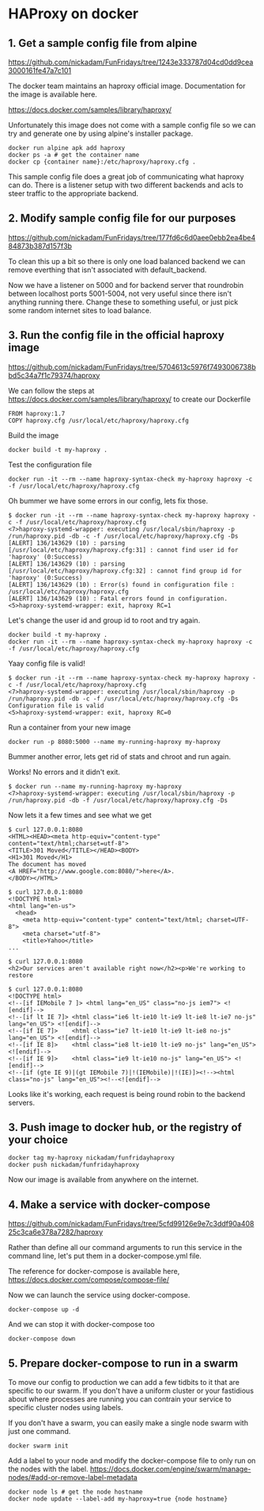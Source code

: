 # HAProxy on docker

## 1. Get a sample config file from alpine

https://github.com/nickadam/FunFridays/tree/1243e333787d04cd0dd9cea3000161fe47a7c101

The docker team maintains an haproxy official image. Documentation for the image is available here.

https://docs.docker.com/samples/library/haproxy/

Unfortunately this image does not come with a sample config file so we can try and generate one by using alpine's installer package.

```
docker run alpine apk add haproxy
docker ps -a # get the container name
docker cp {container name}:/etc/haproxy/haproxy.cfg .
```

This sample config file does a great job of communicating what haproxy can do. There is a listener setup with two different backends and acls to steer traffic to the appropriate backend.

## 2. Modify sample config file for our purposes

https://github.com/nickadam/FunFridays/tree/177fd6c6d0aee0ebb2ea4be484873b387d157f3b

To clean this up a bit so there is only one load balanced backend we can remove everthing that isn't associated with default_backend.

Now we have a listener on 5000 and for backend server that roundrobin between localhost ports 5001-5004, not very useful since there isn't anything running there. Change these to something useful, or just pick some random internet sites to load balance.

## 3. Run the config file in the official haproxy image

https://github.com/nickadam/FunFridays/tree/5704613c5976f7493006738bbd5c34a7f1c79374/haproxy

We can follow the steps at https://docs.docker.com/samples/library/haproxy/ to create our Dockerfile

```
FROM haproxy:1.7
COPY haproxy.cfg /usr/local/etc/haproxy/haproxy.cfg
```

Build the image

```
docker build -t my-haproxy .
```

Test the configuration file

```
docker run -it --rm --name haproxy-syntax-check my-haproxy haproxy -c -f /usr/local/etc/haproxy/haproxy.cfg
```

Oh bummer we have some errors in our config, lets fix those.

```
$ docker run -it --rm --name haproxy-syntax-check my-haproxy haproxy -c -f /usr/local/etc/haproxy/haproxy.cfg
<7>haproxy-systemd-wrapper: executing /usr/local/sbin/haproxy -p /run/haproxy.pid -db -c -f /usr/local/etc/haproxy/haproxy.cfg -Ds
[ALERT] 136/143629 (10) : parsing [/usr/local/etc/haproxy/haproxy.cfg:31] : cannot find user id for 'haproxy' (0:Success)
[ALERT] 136/143629 (10) : parsing [/usr/local/etc/haproxy/haproxy.cfg:32] : cannot find group id for 'haproxy' (0:Success)
[ALERT] 136/143629 (10) : Error(s) found in configuration file : /usr/local/etc/haproxy/haproxy.cfg
[ALERT] 136/143629 (10) : Fatal errors found in configuration.
<5>haproxy-systemd-wrapper: exit, haproxy RC=1
```

Let's change the user id and group id to root and try again.

```
docker build -t my-haproxy .
docker run -it --rm --name haproxy-syntax-check my-haproxy haproxy -c -f /usr/local/etc/haproxy/haproxy.cfg
```

Yaay config file is valid!
```
$ docker run -it --rm --name haproxy-syntax-check my-haproxy haproxy -c -f /usr/local/etc/haproxy/haproxy.cfg
<7>haproxy-systemd-wrapper: executing /usr/local/sbin/haproxy -p /run/haproxy.pid -db -c -f /usr/local/etc/haproxy/haproxy.cfg -Ds
Configuration file is valid
<5>haproxy-systemd-wrapper: exit, haproxy RC=0
```

Run a container from your new image

```
docker run -p 8080:5000 --name my-running-haproxy my-haproxy
```

Bummer another error, lets get rid of stats and chroot and run again.

Works! No errors and it didn't exit.

```
$ docker run --name my-running-haproxy my-haproxy
<7>haproxy-systemd-wrapper: executing /usr/local/sbin/haproxy -p /run/haproxy.pid -db -f /usr/local/etc/haproxy/haproxy.cfg -Ds
```

Now lets it a few times and see what we get

```
$ curl 127.0.0.1:8080
<HTML><HEAD><meta http-equiv="content-type" content="text/html;charset=utf-8">
<TITLE>301 Moved</TITLE></HEAD><BODY>
<H1>301 Moved</H1>
The document has moved
<A HREF="http://www.google.com:8080/">here</A>.
</BODY></HTML>
```

```
$ curl 127.0.0.1:8080
<!DOCTYPE html>
<html lang="en-us">
  <head>
    <meta http-equiv="content-type" content="text/html; charset=UTF-8">
    <meta charset="utf-8">
    <title>Yahoo</title>
...
```

```
$ curl 127.0.0.1:8080
<h2>Our services aren't available right now</h2><p>We're working to restore
```

```
$ curl 127.0.0.1:8080
<!DOCTYPE html>
<!--[if IEMobile 7 ]> <html lang="en_US" class="no-js iem7"> <![endif]-->
<!--[if lt IE 7]> <html class="ie6 lt-ie10 lt-ie9 lt-ie8 lt-ie7 no-js" lang="en_US"> <![endif]-->
<!--[if IE 7]>    <html class="ie7 lt-ie10 lt-ie9 lt-ie8 no-js" lang="en_US"> <![endif]-->
<!--[if IE 8]>    <html class="ie8 lt-ie10 lt-ie9 no-js" lang="en_US"> <![endif]-->
<!--[if IE 9]>    <html class="ie9 lt-ie10 no-js" lang="en_US"> <![endif]-->
<!--[if (gte IE 9)|(gt IEMobile 7)|!(IEMobile)|!(IE)]><!--><html class="no-js" lang="en_US"><!--<![endif]-->
```

Looks like it's working, each request is being round robin to the backend servers.

## 3. Push image to docker hub, or the registry of your choice

```
docker tag my-haproxy nickadam/funfridayhaproxy
docker push nickadam/funfridayhaproxy
```

Now our image is available from anywhere on the internet.

## 4. Make a service with docker-compose

https://github.com/nickadam/FunFridays/tree/5cfd99126e9e7c3ddf90a40825c3ca6e378a7282/haproxy

Rather than define all our command arguments to run this service in the command line, let's put them in a docker-compose.yml file.

The reference for docker-compose is available here, https://docs.docker.com/compose/compose-file/

Now we can launch the service using docker-compose.

```
docker-compose up -d
```

And we can stop it with docker-compose too

```
docker-compose down
```

## 5. Prepare docker-compose to run in a swarm

To move our config to production we can add a few tidbits to it that are specific to our swarm. If you don't have a uniform cluster or your fastidious about where processes are running you can contrain your service to specific cluster nodes using labels.

If you don't have a swarm, you can easily make a single node swarm with just one command.
```
docker swarm init
```

Add a label to your node and modify the docker-compose file to only run on the nodes with the label. https://docs.docker.com/engine/swarm/manage-nodes/#add-or-remove-label-metadata 

```
docker node ls # get the node hostname
docker node update --label-add my-haproxy=true {node hostname}
```
